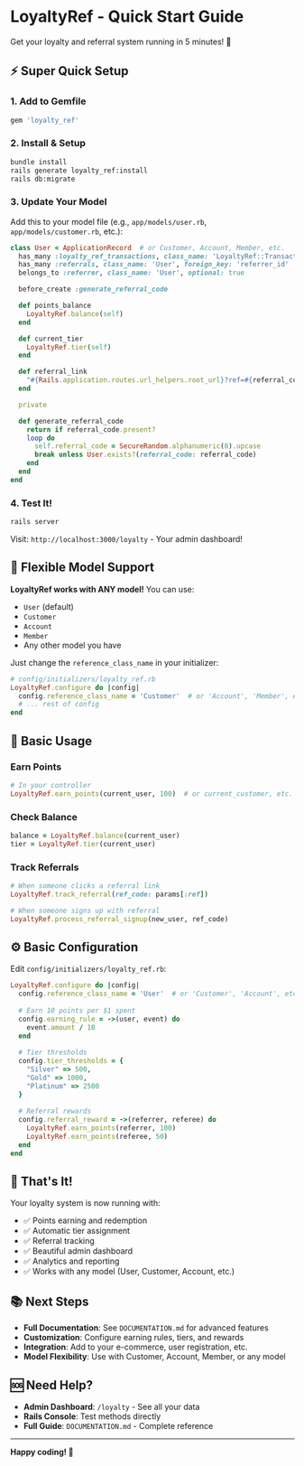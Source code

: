 # LoyaltyRef - Quick Start Guide

Get your loyalty and referral system running in 5 minutes! 🚀

## ⚡ Super Quick Setup

### 1. Add to Gemfile
```ruby
gem 'loyalty_ref'
```

### 2. Install & Setup
```bash
bundle install
rails generate loyalty_ref:install
rails db:migrate
```

### 3. Update Your Model
Add this to your model file (e.g., `app/models/user.rb`, `app/models/customer.rb`, etc.):

```ruby
class User < ApplicationRecord  # or Customer, Account, Member, etc.
  has_many :loyalty_ref_transactions, class_name: 'LoyaltyRef::Transaction', as: :user
  has_many :referrals, class_name: 'User', foreign_key: 'referrer_id'
  belongs_to :referrer, class_name: 'User', optional: true

  before_create :generate_referral_code

  def points_balance
    LoyaltyRef.balance(self)
  end

  def current_tier
    LoyaltyRef.tier(self)
  end

  def referral_link
    "#{Rails.application.routes.url_helpers.root_url}?ref=#{referral_code}"
  end

  private

  def generate_referral_code
    return if referral_code.present?
    loop do
      self.referral_code = SecureRandom.alphanumeric(8).upcase
      break unless User.exists?(referral_code: referral_code)
    end
  end
end
```

### 4. Test It!
```bash
rails server
```

Visit: `http://localhost:3000/loyalty` - Your admin dashboard!

## 🔄 Flexible Model Support

**LoyaltyRef works with ANY model!** You can use:
- `User` (default)
- `Customer`
- `Account`
- `Member`
- Any other model you have

Just change the `reference_class_name` in your initializer:

```ruby
# config/initializers/loyalty_ref.rb
LoyaltyRef.configure do |config|
  config.reference_class_name = 'Customer'  # or 'Account', 'Member', etc.
  # ... rest of config
end
```

## 🎯 Basic Usage

### Earn Points
```ruby
# In your controller
LoyaltyRef.earn_points(current_user, 100)  # or current_customer, etc.
```

### Check Balance
```ruby
balance = LoyaltyRef.balance(current_user)
tier = LoyaltyRef.tier(current_user)
```

### Track Referrals
```ruby
# When someone clicks a referral link
LoyaltyRef.track_referral(ref_code: params[:ref])

# When someone signs up with referral
LoyaltyRef.process_referral_signup(new_user, ref_code)
```

## ⚙️ Basic Configuration

Edit `config/initializers/loyalty_ref.rb`:

```ruby
LoyaltyRef.configure do |config|
  config.reference_class_name = 'User'  # or 'Customer', 'Account', etc.
  
  # Earn 10 points per $1 spent
  config.earning_rule = ->(user, event) do
    event.amount / 10
  end
  
  # Tier thresholds
  config.tier_thresholds = {
    "Silver" => 500,
    "Gold" => 1000,
    "Platinum" => 2500
  }
  
  # Referral rewards
  config.referral_reward = ->(referrer, referee) do
    LoyaltyRef.earn_points(referrer, 100)
    LoyaltyRef.earn_points(referee, 50)
  end
end
```

## 🎉 That's It!

Your loyalty system is now running with:
- ✅ Points earning and redemption
- ✅ Automatic tier assignment
- ✅ Referral tracking
- ✅ Beautiful admin dashboard
- ✅ Analytics and reporting
- ✅ Works with any model (User, Customer, Account, etc.)

## 📚 Next Steps

- **Full Documentation**: See `DOCUMENTATION.md` for advanced features
- **Customization**: Configure earning rules, tiers, and rewards
- **Integration**: Add to your e-commerce, user registration, etc.
- **Model Flexibility**: Use with Customer, Account, Member, or any model

## 🆘 Need Help?

- **Admin Dashboard**: `/loyalty` - See all your data
- **Rails Console**: Test methods directly
- **Full Guide**: `DOCUMENTATION.md` - Complete reference

---

**Happy coding! 🎉** 